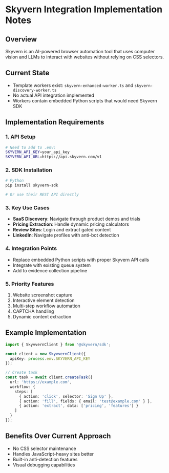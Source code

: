 # Skyvern Integration Implementation Notes

## Overview
Skyvern is an AI-powered browser automation tool that uses computer vision and LLMs to interact with websites without relying on CSS selectors.

## Current State
- Template workers exist: `skyvern-enhanced-worker.ts` and `skyvern-discovery-worker.ts`
- No actual API integration implemented
- Workers contain embedded Python scripts that would need Skyvern SDK

## Implementation Requirements

### 1. API Setup
```bash
# Need to add to .env:
SKYVERN_API_KEY=your_api_key
SKYVERN_API_URL=https://api.skyvern.com/v1
```

### 2. SDK Installation
```bash
# Python
pip install skyvern-sdk

# Or use their REST API directly
```

### 3. Key Use Cases
- **SaaS Discovery**: Navigate through product demos and trials
- **Pricing Extraction**: Handle dynamic pricing calculators
- **Review Sites**: Login and extract gated content
- **LinkedIn**: Navigate profiles with anti-bot detection

### 4. Integration Points
- Replace embedded Python scripts with proper Skyvern API calls
- Integrate with existing queue system
- Add to evidence collection pipeline

### 5. Priority Features
1. Website screenshot capture
2. Interactive element detection
3. Multi-step workflow automation
4. CAPTCHA handling
5. Dynamic content extraction

## Example Implementation
```typescript
import { SkyvvernClient } from '@skyvern/sdk';

const client = new SkyvvernClient({
  apiKey: process.env.SKYVERN_API_KEY
});

// Create task
const task = await client.createTask({
  url: 'https://example.com',
  workflow: {
    steps: [
      { action: 'click', selector: 'Sign Up' },
      { action: 'fill', fields: { email: 'test@example.com' } },
      { action: 'extract', data: ['pricing', 'features'] }
    ]
  }
});
```

## Benefits Over Current Approach
- No CSS selector maintenance
- Handles JavaScript-heavy sites better
- Built-in anti-detection features
- Visual debugging capabilities
